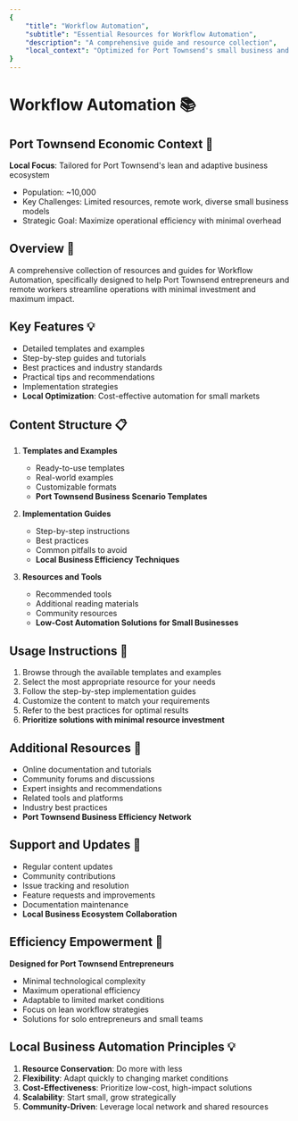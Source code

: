 ```yaml
---
{
    "title": "Workflow Automation",
    "subtitle": "Essential Resources for Workflow Automation",
    "description": "A comprehensive guide and resource collection",
    "local_context": "Optimized for Port Townsend's small business and remote work efficiency"
}
---
```


# Workflow Automation 📚

## Port Townsend Economic Context 🌊
**Local Focus**: Tailored for Port Townsend's lean and adaptive business ecosystem
- Population: ~10,000
- Key Challenges: Limited resources, remote work, diverse small business models
- Strategic Goal: Maximize operational efficiency with minimal overhead

## Overview 🎯
A comprehensive collection of resources and guides for Workflow Automation, specifically designed to help Port Townsend entrepreneurs and remote workers streamline operations with minimal investment and maximum impact.

## Key Features 💡
- Detailed templates and examples
- Step-by-step guides and tutorials
- Best practices and industry standards
- Practical tips and recommendations
- Implementation strategies
- **Local Optimization**: Cost-effective automation for small markets

## Content Structure 📋
1. **Templates and Examples**
   - Ready-to-use templates
   - Real-world examples
   - Customizable formats
   - **Port Townsend Business Scenario Templates**

2. **Implementation Guides**
   - Step-by-step instructions
   - Best practices
   - Common pitfalls to avoid
   - **Local Business Efficiency Techniques**

3. **Resources and Tools**
   - Recommended tools
   - Additional reading materials
   - Community resources
   - **Low-Cost Automation Solutions for Small Businesses**

## Usage Instructions 📝
1. Browse through the available templates and examples
2. Select the most appropriate resource for your needs
3. Follow the step-by-step implementation guides
4. Customize the content to match your requirements
5. Refer to the best practices for optimal results
6. **Prioritize solutions with minimal resource investment**

## Additional Resources 🔗
- Online documentation and tutorials
- Community forums and discussions
- Expert insights and recommendations
- Related tools and platforms
- Industry best practices
- **Port Townsend Business Efficiency Network**

## Support and Updates 🔄
- Regular content updates
- Community contributions
- Issue tracking and resolution
- Feature requests and improvements
- Documentation maintenance
- **Local Business Ecosystem Collaboration**

## Efficiency Empowerment 🚀
**Designed for Port Townsend Entrepreneurs**
- Minimal technological complexity
- Maximum operational efficiency
- Adaptable to limited market conditions
- Focus on lean workflow strategies
- Solutions for solo entrepreneurs and small teams

## Local Business Automation Principles 💡
1. **Resource Conservation**: Do more with less
2. **Flexibility**: Adapt quickly to changing market conditions
3. **Cost-Effectiveness**: Prioritize low-cost, high-impact solutions
4. **Scalability**: Start small, grow strategically
5. **Community-Driven**: Leverage local network and shared resources
